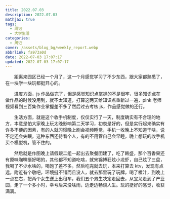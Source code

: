 ```yaml
---
title: 2022.07.03
description: 2022.07.03
mathjax: true
tags:
  - 周记
  - 大学生活
categories:
  - 周记
cover: /assets/blog_bg/weekly_report.webp
abbrlink: fa973a0d
date: 2022-07-03 17:07:17
updated: 2022-07-03 17:07:17
---
```


&emsp;&emsp;距离来园区已经一个月了，这一个月感觉学习了不少东西，跟大家都熟悉了，在一块学一块玩都挺开心的。

&emsp;&emsp;进度方面，js 作品做完了，但是感觉知识点掌握的不是很牢，很多知识点在做作品的时候没用到，就不太知道，打算这两天给知识点重新过一遍，pink 老师视频看到三百集作业掌握差不多了然后过去考核 js，作品感觉做的还行。

&emsp;&emsp;生活方面，就是这个收手机制度，仅仅实行了一天，制度确实有不合理的地方，本意是怕大家晚上玩太晚影响第二天学习，初衷是好的，但是实行起来确实有许多不便的因素，有的人就习惯晚上刷会视频睡觉，手机一收晚上不知道干啥，说不定还会失眠。这种东西还待看个人，有的不用管自己会早睡，晚上想玩的收手机买个模型机，管不住的。

&emsp;&emsp;然后就是作图晚上请假跟二组一起出去聚餐团建了，吃了韩盛，那个百香果还有原味咖啡挺好喝的，其他都不知道吃啥，就宋锦博狂炫小龙虾，自己炫了三盘，我喝了不少水啥的，喝饱了差不多。然后吃完就去玩，本来打算去 ktv，发现有点远，附近有个敬吧，环境挺不错而且没人，就去那里玩了玩牌，喝了橙汁，到晚上一点左右，把两个女生送上出租车，我们五个男生决定走回去，从宝龙走到了产业园，走了一个多小时，幸亏后来没啥雨，边走边畅谈人生。玩的挺好的感觉，收获满满。
